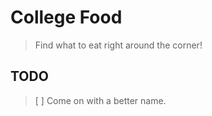 # College Food

> Find what to eat right around the corner!

## TODO

> [ ] Come on with a better name. 
